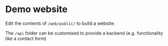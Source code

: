 # Demo website

Edit the contents of `/web/public/` to build a website.

The `/api` folder can be customised to provide a backend (e.g. functionality like a contact form)
